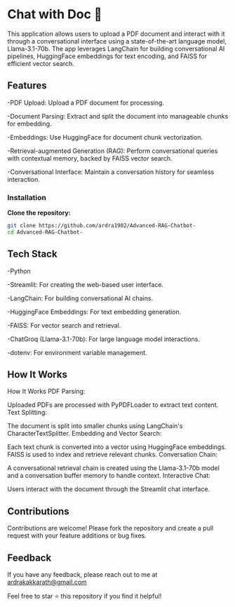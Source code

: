
# Chat with Doc 📄

This application allows users to upload a PDF document and interact with it through a conversational interface using a state-of-the-art language model, Llama-3.1-70b. The app leverages LangChain for building conversational AI pipelines, HuggingFace embeddings for text encoding, and FAISS for efficient vector search.



## Features

-PDF Upload: Upload a PDF document for processing.

-Document Parsing: Extract and split the document into manageable chunks for embedding.

-Embeddings: Use HuggingFace for document chunk vectorization.

-Retrieval-augmented Generation (RAG): Perform conversational queries with contextual memory, backed by FAISS vector search.

-Conversational Interface: Maintain a conversation history for seamless interaction.

### Installation


**Clone the repository:**
   ```bash
   git clone https://github.com/ardra1902/Advanced-RAG-Chatbot-
   cd Advanced-RAG-Chatbot-
```


## Tech Stack

-Python

-Streamlit: For creating the web-based user interface.

-LangChain: For building conversational AI chains.

-HuggingFace Embeddings: For text embedding generation.

-FAISS: For vector search and retrieval.

-ChatGroq (Llama-3.1-70b): For large language model interactions.

-dotenv: For environment variable management.




## How It Works

How It Works
PDF Parsing:

Uploaded PDFs are processed with PyPDFLoader to extract text content.
Text Splitting:

The document is split into smaller chunks using LangChain's CharacterTextSplitter.
Embedding and Vector Search:

Each text chunk is converted into a vector using HuggingFace embeddings.
FAISS is used to index and retrieve relevant chunks.
Conversation Chain:

A conversational retrieval chain is created using the Llama-3.1-70b model and a conversation buffer memory to handle context.
Interactive Chat:

Users interact with the document through the Streamlit chat interface.
## Contributions

Contributions are welcome! Please fork the repository and create a pull request with your feature additions or bug fixes.
## Feedback


If you have any feedback, please reach out to me at ardrakakkarath@gmail.com

Feel free to star ⭐ this repository if you find it helpful!
